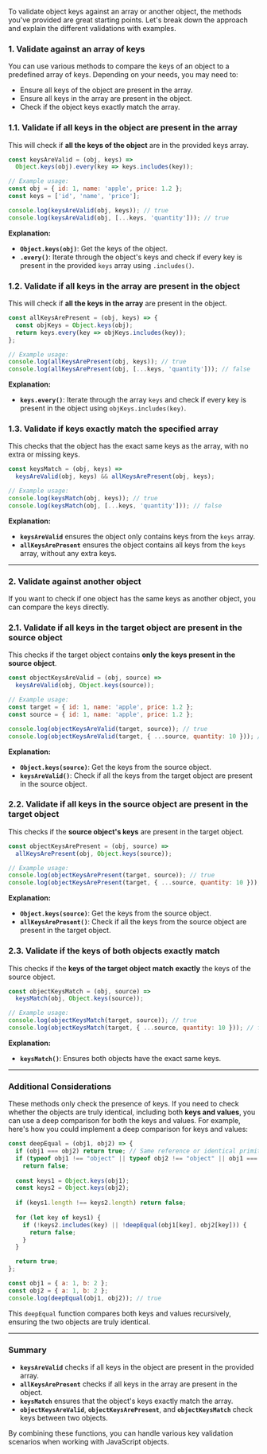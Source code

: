 To validate object keys against an array or another object, the methods you've provided are great starting points. Let's break down the approach and explain the different validations with examples.

### 1. **Validate against an array of keys**
You can use various methods to compare the keys of an object to a predefined array of keys. Depending on your needs, you may need to:
- Ensure all keys of the object are present in the array.
- Ensure all keys in the array are present in the object.
- Check if the object keys exactly match the array.

### **1.1. Validate if all keys in the object are present in the array**
This will check if **all the keys of the object** are in the provided keys array.

```javascript
const keysAreValid = (obj, keys) =>
  Object.keys(obj).every(key => keys.includes(key));

// Example usage:
const obj = { id: 1, name: 'apple', price: 1.2 };
const keys = ['id', 'name', 'price'];

console.log(keysAreValid(obj, keys)); // true
console.log(keysAreValid(obj, [...keys, 'quantity'])); // true
```

**Explanation:**
- **`Object.keys(obj)`**: Get the keys of the object.
- **`.every()`**: Iterate through the object's keys and check if every key is present in the provided `keys` array using `.includes()`.

### **1.2. Validate if all keys in the array are present in the object**
This will check if **all the keys in the array** are present in the object.

```javascript
const allKeysArePresent = (obj, keys) => {
  const objKeys = Object.keys(obj);
  return keys.every(key => objKeys.includes(key));
};

// Example usage:
console.log(allKeysArePresent(obj, keys)); // true
console.log(allKeysArePresent(obj, [...keys, 'quantity'])); // false
```

**Explanation:**
- **`keys.every()`**: Iterate through the array `keys` and check if every key is present in the object using `objKeys.includes(key)`.

### **1.3. Validate if keys exactly match the specified array**
This checks that the object has the exact same keys as the array, with no extra or missing keys.

```javascript
const keysMatch = (obj, keys) =>
  keysAreValid(obj, keys) && allKeysArePresent(obj, keys);

// Example usage:
console.log(keysMatch(obj, keys)); // true
console.log(keysMatch(obj, [...keys, 'quantity'])); // false
```

**Explanation:**
- **`keysAreValid`** ensures the object only contains keys from the `keys` array.
- **`allKeysArePresent`** ensures the object contains all keys from the `keys` array, without any extra keys.

---

### 2. **Validate against another object**
If you want to check if one object has the same keys as another object, you can compare the keys directly.

### **2.1. Validate if all keys in the target object are present in the source object**
This checks if the target object contains **only the keys present in the source object**.

```javascript
const objectKeysAreValid = (obj, source) =>
  keysAreValid(obj, Object.keys(source));

// Example usage:
const target = { id: 1, name: 'apple', price: 1.2 };
const source = { id: 1, name: 'apple', price: 1.2 };

console.log(objectKeysAreValid(target, source)); // true
console.log(objectKeysAreValid(target, { ...source, quantity: 10 })); // true
```

**Explanation:**
- **`Object.keys(source)`**: Get the keys from the source object.
- **`keysAreValid()`**: Check if all the keys from the target object are present in the source object.

### **2.2. Validate if all keys in the source object are present in the target object**
This checks if the **source object's keys** are present in the target object.

```javascript
const objectKeysArePresent = (obj, source) =>
  allKeysArePresent(obj, Object.keys(source));

// Example usage:
console.log(objectKeysArePresent(target, source)); // true
console.log(objectKeysArePresent(target, { ...source, quantity: 10 })); // false
```

**Explanation:**
- **`Object.keys(source)`**: Get the keys from the source object.
- **`allKeysArePresent()`**: Check if all the keys from the source object are present in the target object.

### **2.3. Validate if the keys of both objects exactly match**
This checks if the **keys of the target object match exactly** the keys of the source object.

```javascript
const objectKeysMatch = (obj, source) =>
  keysMatch(obj, Object.keys(source));

// Example usage:
console.log(objectKeysMatch(target, source)); // true
console.log(objectKeysMatch(target, { ...source, quantity: 10 })); // false
```

**Explanation:**
- **`keysMatch()`**: Ensures both objects have the exact same keys.

---

### **Additional Considerations**

These methods only check the presence of keys. If you need to check whether the objects are truly identical, including both **keys and values**, you can use a deep comparison for both the keys and values. For example, here's how you could implement a deep comparison for keys and values:

```javascript
const deepEqual = (obj1, obj2) => {
  if (obj1 === obj2) return true; // Same reference or identical primitive values
  if (typeof obj1 !== "object" || typeof obj2 !== "object" || obj1 === null || obj2 === null)
    return false;
  
  const keys1 = Object.keys(obj1);
  const keys2 = Object.keys(obj2);
  
  if (keys1.length !== keys2.length) return false;
  
  for (let key of keys1) {
    if (!keys2.includes(key) || !deepEqual(obj1[key], obj2[key])) {
      return false;
    }
  }

  return true;
};

const obj1 = { a: 1, b: 2 };
const obj2 = { a: 1, b: 2 };
console.log(deepEqual(obj1, obj2)); // true
```

This `deepEqual` function compares both keys and values recursively, ensuring the two objects are truly identical.

---

### **Summary**

- **`keysAreValid`** checks if all keys in the object are present in the provided array.
- **`allKeysArePresent`** checks if all keys in the array are present in the object.
- **`keysMatch`** ensures that the object's keys exactly match the array.
- **`objectKeysAreValid`**, **`objectKeysArePresent`**, and **`objectKeysMatch`** check keys between two objects.
  
By combining these functions, you can handle various key validation scenarios when working with JavaScript objects.